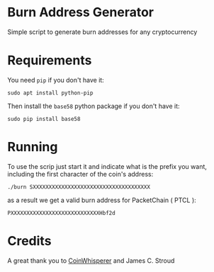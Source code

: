 # Burn Address Generator
Simple script to generate burn addresses for any cryptocurrency

# Requirements
You need `pip` if you don't have it:

```
sudo apt install python-pip
```
Then install the `base58` python package if you don't have it:
```
sudo pip install base58
```
# Running
To use the scrip just start it and indicate what is the prefix you want, including the first character of the coin's address:
```
./burn SXXXXXXXXXXXXXXXXXXXXXXXXXXXXXXXXXXXXX
```
as a result we get a valid burn address for PacketChain ( PTCL ):
```
PXXXXXXXXXXXXXXXXXXXXXXXXXXXXHbf2d
```
# Credits
A great thank you to [CoinWhisperer](https://gist.github.com/CoinWhisperer/6d673f1f3d13da1611cd) and James C. Stroud
